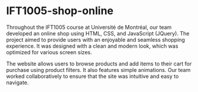 # IFT1005-shop-online

Throughout the IFT1005 course at Université de Montréal, our team developed an online shop using HTML, CSS, and JavaScript (JQuery). The project aimed to provide users with an enjoyable and seamless shopping experience. It was designed with a clean and modern look, which was optimized for various screen sizes.

The website allows users to browse products and add items to their cart for purchase using product filters. It also features simple animations. Our team worked collaboratively to ensure that the site was intuitive and easy to navigate.
